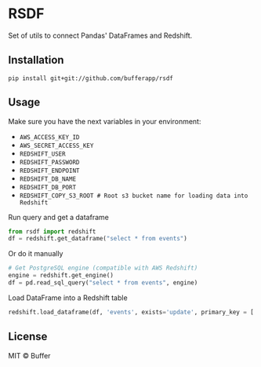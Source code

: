 # RSDF

Set of utils to connect Pandas' DataFrames and Redshift.

## Installation

`pip install git+git://github.com/bufferapp/rsdf`

## Usage

Make sure you have the next variables in your environment:
- `AWS_ACCESS_KEY_ID`
- `AWS_SECRET_ACCESS_KEY`
- `REDSHIFT_USER`
- `REDSHIFT_PASSWORD`
- `REDSHIFT_ENDPOINT`
- `REDSHIFT_DB_NAME`
- `REDSHIFT_DB_PORT`
- `REDSHIFT_COPY_S3_ROOT # Root s3 bucket name for loading data into Redshift`

Run query and get a dataframe
```python
from rsdf import redshift
df = redshift.get_dataframe("select * from events")
```

Or do it manually
```python
# Get PostgreSQL engine (compatible with AWS Redshift)
engine = redshift.get_engine()
df = pd.read_sql_query("select * from events", engine)
```
Load DataFrame into a Redshift table
```python
redshift.load_dataframe(df, 'events', exists='update', primary_key = ['id'])
```

## License

MIT © Buffer
